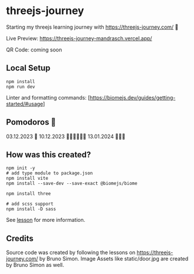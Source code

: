 # threejs-journey

Starting my threejs learning journey with https://threejs-journey.com/ 🎉 

Live Preview: https://threejs-journey-mandrasch.vercel.app/

QR Code: coming soon

## Local Setup


```
npm install
npm run dev
```

Linter and formatting commands: [https://biomejs.dev/guides/getting-started/#usage]

## Pomodoros 🍅

03.12.2023 🍅
10.12.2023 🍅🍅🍅🍅🍅🍅
13.01.2024 🍅🍅🍅

## How was this created?

```
npm init -y
# add type module to package.json
npm install vite
npm install --save-dev --save-exact @biomejs/biome

npm install three

# add scss support 
npm install -D sass
```

See [lesson](https://threejs-journey.com/lessons/first-threejs-project#) for more information.

## Credits

Source code was created by following the lessons on https://threejs-journey.com/ by Bruno Simon. Image Assets like static/door.jpg are created by Bruno Simon as well.